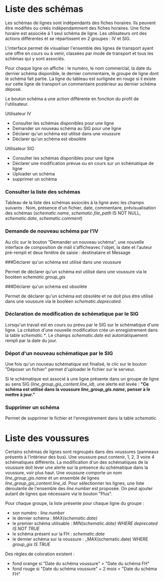 # Liste des schémas

Les schémas de lignes sont indépendants des fiches horaires. Ils peuvent être
modifiés ou créés indépendamment des fiches horaires. Une fiche horaire est
associée à 1 seul schéma de ligne. Les utilisateurs ont des actions différentes
et se répartissent en 2 groupes : IV et SIG.

L'interface permet de visualiser l'ensemble des lignes de transport ayant une
offre en cours ou à venir, classées par mode de transport et tous les schémas
qui y sont associés.

Pour chaque ligne on affiche : le numéro, le nom commercial, la date du dernier
schéma disponible, le dernier commentaire, le groupe de ligne dont le schéma
fait partie. La ligne du tableau est surlignée en rouge si il existe sur cette
ligne de transport un commentaire postérieur au dernier schéma déposé.

Le bouton schéma a une action différente en fonction du profil de l'utilisateur.

Utilisateur IV

* Consulter les schémas disponibles pour une ligne
* Demander un nouveau schéma au SIG pour une ligne
* Déclarer qu'un schéma est utilisé dans une voussure
* Déclarer qu'un schéma est obsolète

Utilisateur SIG

* Consulter les schémas disponibles pour une ligne
* Déclarer une modification prévue ou en cours sur un schématique de ligne
* Uploader un schéma 
* supprimer un schéma

### Consulter la liste des schémas

Tableau de la liste des schémas associés à la ligne avec les champs suivants :
Nom, présence d'un fichier, date, commentaire, prévisualisation des schémas
(_schematic.name_, _schematic.file_path_ IS NOT NULL, _schematic.date_, _schematic.comment_)

### Demande de nouveau schéma par l'IV

Au clic sur le bouton "Demander un nouveau schéma", une nouvelle interface de
composition de mail s'afficheavec l'objet, la date et l'auteur pré-rempli et
deux fenêtre de saisie : destinataire et Message

###Déclarer qu'un schéma est utilisé dans une voussure

Permet de déclarer qu'un schéma est utilisé dans une voussure via le booléen _schematic.group_gis_

###Déclarer qu'un schéma est obsolète

Permet de déclarer qu'un schéma est obsolète et ne doit plus être utilisé
dans une voussure via le booléen _schematic.deprecated_.

### Déclaration de modification de schématique par le SIG

Lorsqu'un travail est en cours ou prévu par le SIG sur le schématique d'une ligne.
La création d'une nouvelle modification crée un enregistrement dans la table _schematic.*_.
Le champs _schematic.date_ est automatiquement rempli par la date du jour.

### Dépot d'un nouveau schématique par le SIG

Une fois qu'un nouveau schématique est finalisé, le clic sur le bouton
"Déposer un fichier" permet d'uploader le fichier sur le serveur.

Si le schématique est associé à une ligne présente dans un groupe de ligne au
sens SIG (_line_group_gis_content.line_id_), une alerte est levée :
__"Ce schéma est utilisé dans la voussure _line_group_gis.name_, penser à le mettre à jour."__

### Supprimer un schéma

Permet de supprimer le fichier et l'enregistrement dans la table _schematic_.

# Liste des voussures

Certains schémas de lignes sont regroupés dans des voussures (panneaux présents
à l'intérieur des bus). Une voussure peut contenir, 1, 2, 3 voire 4 schématiques
différents. La modification d'un des schématiques de la voussure doit lever une
alerte sur la présence du schématique dans la voussure, voir plus haut.
Une voussure comporte un nom _line_group_gis.name_ et un ensemble de lignes
_line_group_gis_content.line_id_. Pour sélectionner les lignes, une liste déroulante
de l'ensemble des _line.number_ est proposée. On peut ajouter autant de lignes
que nécessaire via le bouton "Plus".

Pour chaque groupe, la liste présente pour chaque ligne du groupe :

* son numéro : _line.number_
* le dernier schéma : _MAX(schematic.date)_
* le premier schéma utilisable : _MIN(schematic.date) WHERE _deprecated_ IS NOT TRUE_
* le schéma  présent sur la FH : _schematic.date_
* le dernier schéma  sur la voussure : _MAX(schematic.date) WHERE _group_gis IS TRUE_

Des règles de coloration existent : 

* fond orange si "Date du schéma voussure" > "Date du schéma FH"
* fond rouge si "Date du schéma voussure" + 2 mois < "Date du schéma FH"

